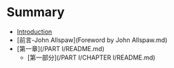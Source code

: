 # Summary

* [Introduction](/README.md)
* [前言-John Allspaw](Foreword by John Allspaw.md)
* [第一章](/PART I/README.md)
  * [第一部分](/PART I/CHAPTER I/README.md)



